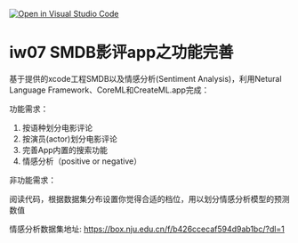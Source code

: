 [![Open in Visual Studio Code](https://classroom.github.com/assets/open-in-vscode-f059dc9a6f8d3a56e377f745f24479a46679e63a5d9fe6f495e02850cd0d8118.svg)](https://classroom.github.com/online_ide?assignment_repo_id=6722200&assignment_repo_type=AssignmentRepo)
# iw07 SMDB影评app之功能完善

基于提供的xcode工程SMDB以及情感分析(Sentiment Analysis)，利用Netural Language Framework、CoreML和CreateML.app完成：

功能需求：

1. 按语种划分电影评论
2. 按演员(actor)划分电影评论
3. 完善App内置的搜索功能
4. 情感分析（positive or negative）

非功能需求：

阅读代码，根据数据集分布设置你觉得合适的档位，用以划分情感分析模型的预测数值

情感分析数据集地址: https://box.nju.edu.cn/f/b426ccecaf594d9ab1bc/?dl=1

